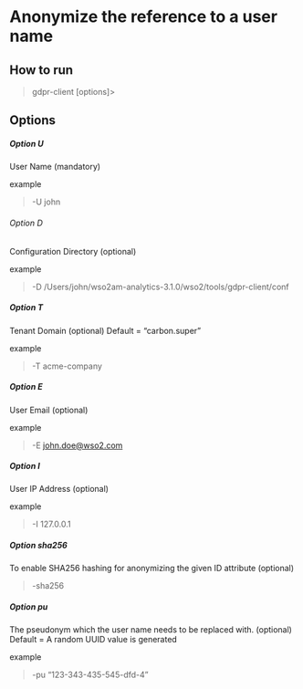 # Anonymize the reference to a user name

## How to run

> gdpr-client \[options]>

## Options

##### Option U
User Name (mandatory)

example
>-U john

###### Option D
Configuration Directory (optional)

example
>-D /Users/john/wso2am-analytics-3.1.0/wso2/tools/gdpr-client/conf

##### Option T
Tenant Domain (optional) Default = “carbon.super”

example
>-T acme-company

##### Option E
User Email (optional)

example
>-E john.doe@wso2.com

##### Option I
User IP Address (optional)

example
>-I 127.0.0.1

##### Option sha256
To enable SHA256 hashing for anonymizing the given ID attribute (optional)
> -sha256

##### Option pu
The pseudonym which the user name needs to be
replaced with. (optional)  Default = A random UUID
value is generated

example
> -pu “123-343-435-545-dfd-4”
